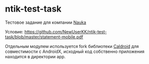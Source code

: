 # ntik-test-task
Тестовое задание для компании [Nauka](http://www.ntik.ru/)

Условие: https://github.com/NewUserKK/ntik-test-task/blob/master/statement-mobile.pdf

Отдельным модулем используется fork библиотеки [Caldroid](https://github.com/roomorama/Caldroid) для совместимости с AndroidX, исходный код собственно приложения находится в директории app.
